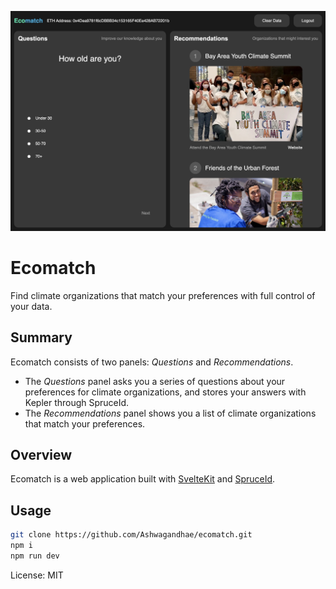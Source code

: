 ![Image](demo.jpg)

# Ecomatch

Find climate organizations that match your preferences with full control of your data.

## Summary

Ecomatch consists of two panels: _Questions_ and _Recommendations_.

- The _Questions_ panel asks you a series of questions about your preferences for climate organizations, and stores your answers with Kepler through SpruceId.
- The _Recommendations_ panel shows you a list of climate organizations that match your preferences.

## Overview

Ecomatch is a web application built with [SvelteKit](https://kit.svelte.dev/) and [SpruceId](https://spruceid.dev/).

## Usage

```bash
git clone https://github.com/Ashwagandhae/ecomatch.git
npm i
npm run dev
```

License: MIT
